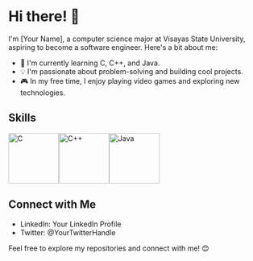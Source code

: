 # Hi there! 👋

I'm [Your Name], a computer science major at Visayas State University, aspiring to become a software engineer. Here's a bit about me:

- 🌱 I'm currently learning C, C++, and Java.
- 💡 I'm passionate about problem-solving and building cool projects.
- 🎮 In my free time, I enjoy playing video games and exploring new technologies.

## Skills
<div style="display: flex; align-items: center;">
  <img src="https://img.icons8.com/color/96/000000/c-programming.png" alt="C" width="100"/>
  <img src="https://img.icons8.com/color/96/000000/c-plus-plus-logo.png" alt="C++" width="100"/>
  <img src="https://img.icons8.com/color/96/000000/java-coffee-cup-logo.png" alt="Java" width="100"/>
</div>

## Connect with Me
- LinkedIn: Your LinkedIn Profile
- Twitter: @YourTwitterHandle

Feel free to explore my repositories and connect with me! 😊

